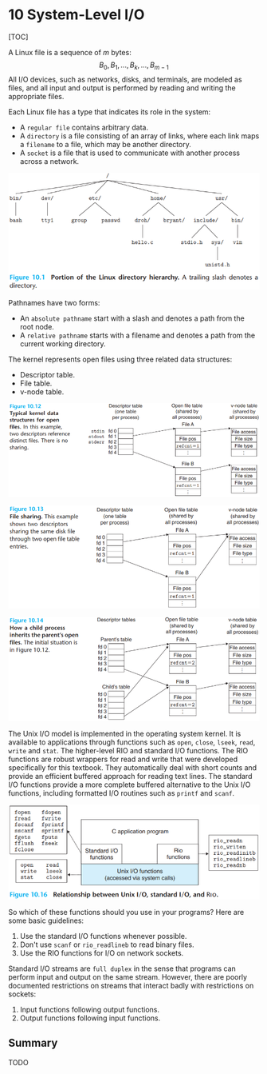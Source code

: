 # 10 System-Level I/O

[TOC]



A Linux file is a sequence of $m$ bytes:
$$
B_0, B_1, ..., B_k, ..., B_{m-1}
$$
All I/O devices, such as networks, disks, and terminals, are modeled as files, and all input and output is performed by reading and writing the appropriate files.

Each Linux file has a type that indicates its role in the system:

- A `regular file` contains arbitrary data.
- A `directory` is a file consisting of an array of links, where each link maps a `filename` to a file, which may be another directory.
- A `socket` is a file that is used to communicate with another process across a network.

![10_1](res/10_1.png)

Pathnames have two forms:

- An `absolute pathname` start with a slash and denotes a path from the root node.
- A `relative pathname` starts with a filename and denotes a path from the current working directory.

The kernel represents open files using three related data structures:

- Descriptor table.
- File table.
- v-node table.

![10_12](res/10_12.png)

![10_13](res/10_13.png)

![10_14](res/10_14.png)

The Unix I/O model is implemented in the operating system kernel. It is available to applications through functions such as `open`, `close`, `lseek`, `read`, `write` and `stat`. The higher-level RIO and standard I/O functions. The RIO functions are robust wrappers for read and write that were developed specifically for this textbook. They automatically deal with short counts and provide an efficient buffered approach for reading text lines. The standard I/O functions provide a more complete buffered alternative to the Unix I/O functions, including formatted I/O routines such as `printf` and `scanf`.

![10_16](res/10_16.png)

So which of these functions should you use in your programs? Here are some basic guidelines:

1. Use the standard I/O functions whenever possible.
2. Don't use `scanf` or `rio_readlineb` to read binary files.
3. Use the RIO functions for I/O on network sockets.

Standard I/O streams are `full duplex` in the sense that programs can perform input and output on the same stream. However, there are poorly documented restrictions on streams that interact badly with restrictions on sockets:

1. Input functions following output functions.
2. Output functions following input functions.



## Summary

TODO